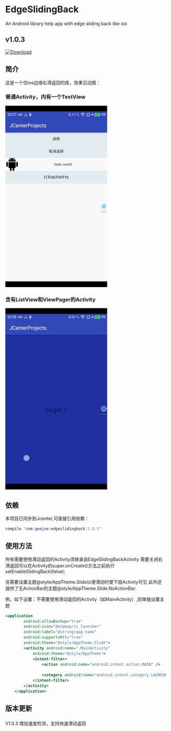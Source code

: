 # EdgeSlidingBack
An Android library help app with edge sliding back like ios

## v1.0.3

[ ![Download](https://api.bintray.com/packages/geejoe/maven/edgeslidingback/images/download.svg) ](https://bintray.com/geejoe/maven/edgeslidingback/_latestVersion)

## 简介

这是一个仿ios边缘右滑返回的库，效果见动图：

### 普通Activity，内有一个TextView
![](https://github.com/GeeJoe/EdgeSlidingBack/raw/master/gif/2017-06-04_20_09_56.gif)

### 含有ListView和ViewPager的Activity
![](https://github.com/GeeJoe/EdgeSlidingBack/raw/master/gif/2017-06-04_20_28_44.gif)

## 依赖

本项目已同步到Jcenter,可直接引用依赖：
```Java
compile 'com.geejoe:edgeslidingback:1.0.3'
```

## 使用方法

所有需要使用滑动返回的Activity须继承自EdgeSlidingBackActivity
需要关闭右滑返回可以在Activity的super.onCreate()方法之前执行setEnableSlidingBack(false);

另需要设置主题@style/AppTheme.Slide以便滑动时使下层Activity可见
此外还提供了无ActionBar的主题@style/AppTheme.Slide.NoActionBar:

例，如下设置：不需要使用滑动返回的Activity（如MainActivity）,则单独设置主题

```xml
<application
        android:allowBackup="true"
        android:icon="@mipmap/ic_launcher"
        android:label="@string/app_name"
        android:supportsRtl="true"
        android:theme="@style/AppTheme.Slide">
        <activity android:name=".MainActivity"
            android:theme="@style/AppTheme">
            <intent-filter>
                <action android:name="android.intent.action.MAIN" />

                <category android:name="android.intent.category.LAUNCHER" />
            </intent-filter>
        </activity>
    </application>
```

## 版本更新

###
V1.0.3
增加速度检测，支持快速滑动返回
